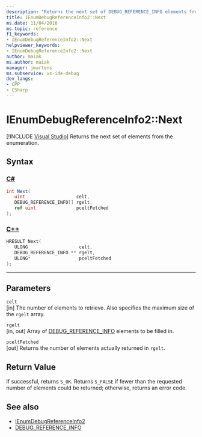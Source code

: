 ```yaml
---
description: "Returns the next set of DEBUG_REFERENCE_INFO elements from the enumeration."
title: IEnumDebugReferenceInfo2::Next
ms.date: 11/04/2016
ms.topic: reference
f1_keywords:
- IEnumDebugReferenceInfo2::Next
helpviewer_keywords:
- IEnumDebugReferenceInfo2::Next
author: maiak
ms.author: maiak
manager: jmartens
ms.subservice: vs-ide-debug
dev_langs:
- CPP
- CSharp
---
```

# IEnumDebugReferenceInfo2::Next

 [!INCLUDE [Visual Studio](~/includes/applies-to-version/vs-windows-only.md)]
Returns the next set of elements from the enumeration.

## Syntax

### [C#](#tab/csharp)
```csharp
int Next(
   uint                   celt,
   DEBUG_REFERENCE_INFO[] rgelt,
   ref uint               pceltFetched
);
```
### [C++](#tab/cpp)
```cpp
HRESULT Next(
   ULONG                   celt,
   DEBUG_REFERENCE_INFO ** rgelt,
   ULONG*                  pceltFetched
);
```
---

## Parameters
`celt`\
[in] The number of elements to retrieve. Also specifies the maximum size of the `rgelt` array.

`rgelt`\
[in, out] Array of [DEBUG_REFERENCE_INFO](../../../extensibility/debugger/reference/debug-reference-info.md) elements to be filled in.

`pceltFetched`\
[out] Returns the number of elements actually returned in `rgelt`.

## Return Value
 If successful, returns `S_OK`. Returns `S_FALSE` if fewer than the requested number of elements could be returned; otherwise, returns an error code.

## See also
- [IEnumDebugReferenceInfo2](../../../extensibility/debugger/reference/ienumdebugreferenceinfo2.md)
- [DEBUG_REFERENCE_INFO](../../../extensibility/debugger/reference/debug-reference-info.md)
